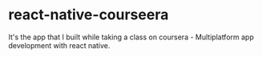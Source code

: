# react-native-courseera
It's the app that I built while taking a class on coursera - Multiplatform app development with react native. 
